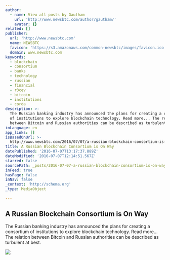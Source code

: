 ```yaml
---
author:
  - name: View all posts by Gautham
    url: 'http://www.newsbtc.com/author/gautham/'
    avatar: {}
related: []
publisher:
  url: 'http://www.newsbtc.com'
  name: NEWSBTC
  favicon: 'https://s3.amazonaws.com/common-newsbtc/images/favicon.ico'
  domain: www.newsbtc.com
keywords:
  - blockchain
  - consortium
  - banks
  - technology
  - russian
  - financial
  - r3cev
  - bitcoin
  - institutions
  - corda
description: >-
  The Russian banking industry has announced the plans for creating a consortium
  of institutions to explore blockchain technology. Read more... The relation
  between Bitcoin and Russian authorities can be described as turbulent at best.
inLanguage: en
app_links: []
isBasedOnUrl: >-
  http://www.newsbtc.com/2016/07/07/a-russian-blockchain-consortium-is-in-the-works/
title: A Russian Blockchain Consortium is On Way
datePublished: '2016-07-07T13:17:37.889Z'
dateModified: '2016-07-07T12:14:51.567Z'
starred: false
sourcePath: _posts/2016-07-07-a-russian-blockchain-consortium-is-on-way.md
inFeed: true
hasPage: false
inNav: false
_context: 'http://schema.org'
_type: MediaObject

---
```

<article style=""><h1>A Russian Blockchain Consortium is On Way</h1><p>The Russian banking industry has announced the plans for creating a consortium of institutions to explore blockchain technology. Read more... The relation between Bitcoin and Russian authorities can be described as turbulent at best.</p><img src="http://s3.amazonaws.com/main-newsbtc-images/2016/07/07125012/First_matryoshka_museum_doll_open.jpg" /></article>